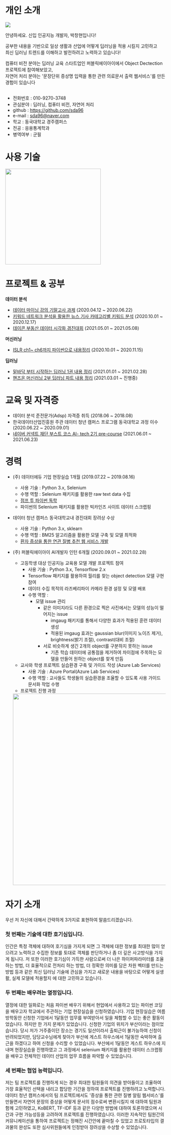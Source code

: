 # 개인 소개
<img src="https://imgur.com/xCO1ibb.jpg">

안녕하세요. 신입 인공지능 개발자, 박창현입니다!

공부한 내용을 기반으로 일상 생활과 산업에 어떻게 딥러닝을 적용 시킬지 고민하고  
최신 딥러닝 트렌드를 이해하고 발전하려고 노력하고 있습니다!

컴퓨터 비전 분야는 딥러닝 교육 스타트업인 퍼블릭에이아이에서 Object Dectection 프로젝트에 참여해보았고,  
자연어 처리 분야는 '문장단위 증상명 입력을 통한 관련 의료문서 출력 웹서비스'를 만든 경험이 있습니다

##

- 전화번호 : 010-9270-3748  
- 관심분야 : 딥러닝, 컴퓨터 비전, 자연어 처리  
- github  : https://github.com/sda96  
- e-mail  : sda96@naver.com  
- 학교    : 동국대학교 경주캠퍼스  
- 전공    : 응용통계학과  
- 병역여부 : 군필  

##

# 사용 기술

<img src="https://imgur.com/MwBwe72.jpg" height="300">

##

# 프로젝트 & 공부

**데이터 분석**
- [데이터 마이닝 강의 기말고사 과제](https://github.com/sda96/Summary_note/tree/master/Data_analysis/%EB%8D%B0%EC%9D%B4%ED%84%B0%EB%A7%88%EC%9D%B4%EB%8B%9D) (2020.04.12 ~ 2020.06.22)
- [키워드 네트워크 분석을 활용한 뉴스 기사 카테고리별 키워드 분석](https://github.com/sda96/Summary_note/tree/master/Data_analysis/%EC%A1%B8%EC%97%85%EB%85%BC%EB%AC%B8) (2020.10.01 ~ 2020.12.17)
- [데이콘 부동산 데이터 시각화 경진대회](https://github.com/sda96/Summary_note/tree/master/Data_analysis/%EB%8D%B0%EC%9D%B4%EC%BD%98%EB%B6%80%EB%8F%99%EC%82%B0%EC%8B%9C%EA%B0%81%ED%99%94) (2021.05.01 ~ 2021.05.08)

**머신러닝**
- [ISLR ch1~ ch6까지 파이썬으로 내용정리](https://github.com/sda96/Summary_note/tree/master/ML/ISLP) (2020.10.01 ~ 2020.11.15)

**딥러닝**
- [밑바닥 부터 시작하는 딥러닝 1권 내용 정리](https://github.com/sda96/Summary_note/tree/master/DL/Deep_Learning_from_scratch) (2021.01.01 ~ 2021.02.28)
- [핸즈온 머신러닝 2부 딥러닝 파트 내용 정리](https://github.com/sda96/Summary_note/tree/master/DL/Hands_on_Machine_learning_part2) (2021.03.01 ~ 진행중)


##

# 교육 및 자격증
- 데이터 분석 준전문가(Adsp) 자격증 취득 (2018.06 ~ 2018.08)
- 한국데이터산업진흥원 주관 데이터 청년 캠퍼스 프로그램 동국대학교 과정 이수 (2020.06.22 ~ 2020.09.01)
- [네이버 커넥트 재단 부스트 코스 AI- tech 2기 pre-course](https://github.com/sda96/pre-boostcamp) (2021.06.01 ~ 2021.06.23)
##



# 경력

- (주) 데이터에듀 기업 현장실습 1개월 (2019.07.22 ~ 2019.08.16)
  - 사용 기술 : Python 3.x, Selenium
  - 수행 역할 : Selenium 패키지를 활용한 raw text data 수집
  - [점프 투 파이썬 독학](https://github.com/sda96/Summary_note/tree/master/Python)
  - 파이썬의 Selenium 패키지를 활용한 빅카인즈 사이트 데이터 스크랩핑

- 데이터 청년 캠퍼스 동국대학교내 경진대회 장려상 수상
  - 사용 기술 : Python 3.x, sklearn
  - 수행 역할 : BM25 알고리즘을 활용한 모델 구축 및 모델 최적화
  - [환자 증상을 통한 연관 질병 추천 웹 서비스 개발](https://github.com/sda96/Summary_note/tree/master/Data_campus)

- (주) 퍼블릭에이아이 AI개발자 인턴 6개월 (2020.09.01 ~ 2021.02.28)
  - 고등학생 대상 인공지능 교육용 모델 개발 프로젝트 참여  
    - 사용 기술 : Python 3.x, Tensorflow 2.x
    - Tensorflow 패키지를 활용하여 월리를 찾는 object detection 모델 구현 참여
    - 데이터 수집 목적의 라즈베리파이 카메라 환경 설정 및 모델 배포
    - 수행 역할 :
       - 모델 issue 관리
         - 같은 이미지라도 다른 환경으로 찍은 사진에서는 모델의 성능이 떨어지는 issue
           - imgaug 패키지를 통해서 다양한 효과가 적용된 훈련 데이터 생성
           - 적용된 imgaug 효과는 gaussian blur(이미지 노이즈 제거), brightness(밝기 조절), contrast(대비 조절)
         - 서로 비슷하게 생긴 2개의 object를 구분하지 못하는 issue
           - 기존 학습 데이터에 공통점을 제거하여 차이점에 주목하는 모델을 만들어 원하는 object를 찾게 만듬
  - 교사와 학생 프로젝트 실습환경 구축 및 가이드 작성 (Azure Lab Services)
    - 사용 기술 : Azure Portal(Azure Lab Services)
    - 수행 역할 : 교사들도 학생들의 실습환경을 조율할 수 있도록 사용 가이드 문서화 작업 수행
  - 프로젝트 진행 과정
  <img src="https://imgur.com/LeKZjtV.jpg" width="600" height="600">
##

  
  


# 자기 소개

우선 저 자신에 대해서 간략하게 3가지로 표현하여 말씀드리겠습니다.


### 첫 번째는 기술에 대한 호기심입니다.
인간은 특정 객체에 대하여 호기심을 가지게 되면 그 객체에 대한 정보를 최대한 많이 얻으려고 노력하고 수집한 정보를 토대로 객체를 판단하거나 좀 더 깊은 사고방식을 가지게 됩니다. 저 또한 이러한 호기심이 가득한 사람으로써 더 나은 하이퍼파라미터를 조율하는 방법, 더 효율적으로 전처리 하는 방법, 더 정확한 의미를 담은 차원 벡터를 만드는 방법 등과 같은 최신 딥러닝 기술에 관심을 가지고 새로운 내용을 바탕으로 어떻게 실생활, 실제 모델에 적용할지 에 대한 고민하고 있습니다.  

### 두 번째는 배우려는 열정입니다.
열정에 대한 일화로는 처음 파이썬 배우기 위해서 현업에서 사용하고 있는 파이썬 코딩을 배우고자 학교에서 주관하는 기업 현장실습을 신청하였습니다. 기업 현장실습은 여름방학동안 신청한 기업에서 1달동안 업무를 부여받아서 일을 체험할 수 있는 좋은 활동이었습니다. 하지만 한 가지 문제가 있었습니다. 신청한 기업의 위치가 부산이라는 점이었습니다. 당시 저가 거주중이던 장소는 경기도 일산이라서  출퇴근이 불가능하여 신청이 반려되었지만, 담당교수님에게 찾아가 부산에 게스트 하우스에서 1달동안 숙박하며 출근을 하겠다고 하여 신청을 수리할 수 있었습니다. 부산에서 1달동안 게스트 하우스에 지내며 현장실습을 진행하였고 그 과정에서 selenium 패키지를 활용한 데이터 스크랩핑을 배우고 전체적인 데이터 산업의 업무 흐름을 파악할 수 있었습니다. 

### 세 번째는 협업 능력입니다.
저는 팀 프로젝트를 진행하게 되는 경우 최대한 팀원들의 의견을 받아들이고 조율하여 가장 효율적인 선택을 내리고 합당한 기간을 정하여 프로젝트를 진행하려고 노력합니다. 데이터 청년 캠퍼스에서의 팀 프로젝트에서도 '증상을 통한 관련 질병 알림 웹서비스'를 만들면서 자연어 문장의 증상을 어떻게 문서의 점수로써 변환시킬지 에 대하여 팀원과 함께 고민하였고, KoBERT, TF-IDF 등과 같은 다양한 방법에 대하여 토론하였으며 시간과 구현 가능성등을 고려하여 프로젝트를 진행하였습니다. 이러한 지속적인 팀원간의 커뮤니케이션을 통하여 프로젝트는 정해진 시간안에 끝마칠 수 있었고 프로토타입의 결과물의 완성도 또한 심사위원들에게 인정받아 장려상을 수상할 수 있었습니다.
